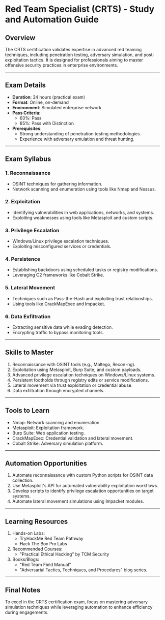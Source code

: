 # Red Team Specialist (CRTS) - Study and Automation Guide

## **Overview**
The CRTS certification validates expertise in advanced red teaming techniques, including penetration testing, adversary simulation, and post-exploitation tactics. It is designed for professionals aiming to master offensive security practices in enterprise environments.

---

## **Exam Details**
- **Duration**: 24 hours (practical exam)
- **Format**: Online, on-demand
- **Environment**: Simulated enterprise network
- **Pass Criteria**:
  - 60%: Pass
  - 85%: Pass with Distinction
- **Prerequisites**:
  - Strong understanding of penetration testing methodologies.
  - Experience with adversary emulation and threat hunting.

---

## **Exam Syllabus**
### 1. **Reconnaissance**
   - OSINT techniques for gathering information.
   - Network scanning and enumeration using tools like Nmap and Nessus.

### 2. **Exploitation**
   - Identifying vulnerabilities in web applications, networks, and systems.
   - Exploiting weaknesses using tools like Metasploit and custom scripts.

### 3. **Privilege Escalation**
   - Windows/Linux privilege escalation techniques.
   - Exploiting misconfigured services or credentials.

### 4. **Persistence**
   - Establishing backdoors using scheduled tasks or registry modifications.
   - Leveraging C2 frameworks like Cobalt Strike.

### 5. **Lateral Movement**
   - Techniques such as Pass-the-Hash and exploiting trust relationships.
   - Using tools like CrackMapExec and Impacket.

### 6. **Data Exfiltration**
   - Extracting sensitive data while evading detection.
   - Encrypting traffic to bypass monitoring tools.

---

## **Skills to Master**
1. Reconnaissance with OSINT tools (e.g., Maltego, Recon-ng).
2. Exploitation using Metasploit, Burp Suite, and custom payloads.
3. Advanced privilege escalation techniques on Windows/Linux systems.
4. Persistent footholds through registry edits or service modifications.
5. Lateral movement via trust exploitation or credential abuse.
6. Data exfiltration through encrypted channels.

---

## **Tools to Learn**
- Nmap: Network scanning and enumeration.
- Metasploit: Exploitation framework.
- Burp Suite: Web application testing.
- CrackMapExec: Credential validation and lateral movement.
- Cobalt Strike: Adversary simulation platform.

---

## **Automation Opportunities**
1. Automate reconnaissance with custom Python scripts for OSINT data collection.
2. Use Metasploit's API for automated vulnerability exploitation workflows.
3. Develop scripts to identify privilege escalation opportunities on target systems.
4. Automate lateral movement simulations using Impacket modules.

---

## **Learning Resources**
1. Hands-on Labs:
   - TryHackMe Red Team Pathway
   - Hack The Box Pro Labs
2. Recommended Courses:
   - "Practical Ethical Hacking" by TCM Security
3. Books/Blogs:
   - "Red Team Field Manual"
   - "Adversarial Tactics, Techniques, and Procedures" blog series.

---

## **Final Notes**
To excel in the CRTS certification exam, focus on mastering adversary simulation techniques while leveraging automation to enhance efficiency during engagements.
